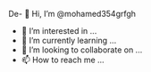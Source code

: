 De- 👋 Hi, I’m @mohamed354grfgh
- 👀 I’m interested in ...
- 🌱 I’m currently learning ...
- 💞️ I’m looking to collaborate on ...
- 📫 How to reach me ...

<!---
mohamed354grfgh/mohamed354grfgh is a ✨ special ✨ repository because its `README.md` (this file) appears on your GitHub profile.
You can click the Preview link to take a look at your changes.
--->
